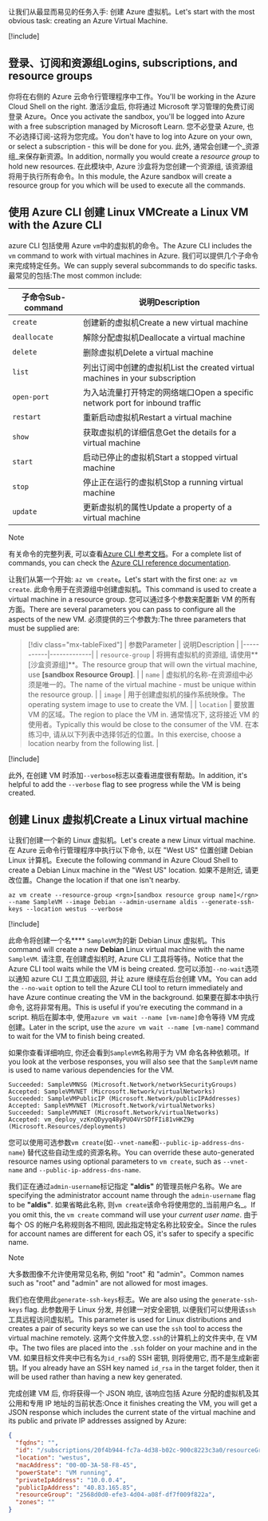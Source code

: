 <span data-ttu-id="b40b4-101">让我们从最显而易见的任务入手: 创建 Azure 虚拟机。</span><span class="sxs-lookup"><span data-stu-id="b40b4-101">Let's start with the most obvious task: creating an Azure Virtual Machine.</span></span>

<!-- Activate the sandbox -->
[!include[](../../../includes/azure-sandbox-activate.md)]

## <a name="logins-subscriptions-and-resource-groups"></a><span data-ttu-id="b40b4-102">登录、订阅和资源组</span><span class="sxs-lookup"><span data-stu-id="b40b4-102">Logins, subscriptions, and resource groups</span></span>

<span data-ttu-id="b40b4-103">你将在右侧的 Azure 云命令行管理程序中工作。</span><span class="sxs-lookup"><span data-stu-id="b40b4-103">You'll be working in the Azure Cloud Shell on the right.</span></span> <span data-ttu-id="b40b4-104">激活沙盒后, 你将通过 Microsoft 学习管理的免费订阅登录 Azure。</span><span class="sxs-lookup"><span data-stu-id="b40b4-104">Once you activate the sandbox, you'll be logged into Azure with a free subscription managed by Microsoft Learn.</span></span> <span data-ttu-id="b40b4-105">您不必登录 Azure, 也不必选择订阅-这将为您完成。</span><span class="sxs-lookup"><span data-stu-id="b40b4-105">You don't have to log into Azure on your own, or select a subscription - this will be done for you.</span></span> <span data-ttu-id="b40b4-106">此外, 通常会创建一个_资源组_来保存新资源。</span><span class="sxs-lookup"><span data-stu-id="b40b4-106">In addition, normally you would create a _resource group_ to hold new resources.</span></span> <span data-ttu-id="b40b4-107">在此模块中, Azure 沙盒将为您创建一个资源组, 该资源组将用于执行所有命令。</span><span class="sxs-lookup"><span data-stu-id="b40b4-107">In this module, the Azure sandbox will create a resource group for you which will be used to execute all the commands.</span></span>

## <a name="create-a-linux-vm-with-the-azure-cli"></a><span data-ttu-id="b40b4-108">使用 Azure CLI 创建 Linux VM</span><span class="sxs-lookup"><span data-stu-id="b40b4-108">Create a Linux VM with the Azure CLI</span></span>

<span data-ttu-id="b40b4-109">azure CLI 包括使用 Azure `vm`中的虚拟机的命令。</span><span class="sxs-lookup"><span data-stu-id="b40b4-109">The Azure CLI includes the `vm` command to work with virtual machines in Azure.</span></span> <span data-ttu-id="b40b4-110">我们可以提供几个子命令来完成特定任务。</span><span class="sxs-lookup"><span data-stu-id="b40b4-110">We can supply several subcommands to do specific tasks.</span></span> <span data-ttu-id="b40b4-111">最常见的包括:</span><span class="sxs-lookup"><span data-stu-id="b40b4-111">The most common include:</span></span>

| <span data-ttu-id="b40b4-112">子命令</span><span class="sxs-lookup"><span data-stu-id="b40b4-112">Sub-command</span></span> | <span data-ttu-id="b40b4-113">说明</span><span class="sxs-lookup"><span data-stu-id="b40b4-113">Description</span></span> |
|-------------|-------------|
| `create`    | <span data-ttu-id="b40b4-114">创建新的虚拟机</span><span class="sxs-lookup"><span data-stu-id="b40b4-114">Create a new virtual machine</span></span> |
| `deallocate` | <span data-ttu-id="b40b4-115">解除分配虚拟机</span><span class="sxs-lookup"><span data-stu-id="b40b4-115">Deallocate a virtual machine</span></span> |
| `delete` | <span data-ttu-id="b40b4-116">删除虚拟机</span><span class="sxs-lookup"><span data-stu-id="b40b4-116">Delete a virtual machine</span></span> |
| `list` | <span data-ttu-id="b40b4-117">列出订阅中创建的虚拟机</span><span class="sxs-lookup"><span data-stu-id="b40b4-117">List the created virtual machines in your subscription</span></span> |
| `open-port` | <span data-ttu-id="b40b4-118">为入站流量打开特定的网络端口</span><span class="sxs-lookup"><span data-stu-id="b40b4-118">Open a specific network port for inbound traffic</span></span> |
| `restart` | <span data-ttu-id="b40b4-119">重新启动虚拟机</span><span class="sxs-lookup"><span data-stu-id="b40b4-119">Restart a virtual machine</span></span> |
| `show` | <span data-ttu-id="b40b4-120">获取虚拟机的详细信息</span><span class="sxs-lookup"><span data-stu-id="b40b4-120">Get the details for a virtual machine</span></span> |
| `start` | <span data-ttu-id="b40b4-121">启动已停止的虚拟机</span><span class="sxs-lookup"><span data-stu-id="b40b4-121">Start a stopped virtual machine</span></span> |
| `stop` | <span data-ttu-id="b40b4-122">停止正在运行的虚拟机</span><span class="sxs-lookup"><span data-stu-id="b40b4-122">Stop a running virtual machine</span></span> |
| `update` | <span data-ttu-id="b40b4-123">更新虚拟机的属性</span><span class="sxs-lookup"><span data-stu-id="b40b4-123">Update a property of a virtual machine</span></span> |

> [!NOTE]
> <span data-ttu-id="b40b4-124">有关命令的完整列表, 可以查看[Azure CLI 参考文档](https://docs.microsoft.com/cli/azure/reference-index?view=azure-cli-latest)。</span><span class="sxs-lookup"><span data-stu-id="b40b4-124">For a complete list of commands, you can check the [Azure CLI reference documentation](https://docs.microsoft.com/cli/azure/reference-index?view=azure-cli-latest).</span></span>

<span data-ttu-id="b40b4-125">让我们从第一个开始: `az vm create`。</span><span class="sxs-lookup"><span data-stu-id="b40b4-125">Let's start with the first one: `az vm create`.</span></span> <span data-ttu-id="b40b4-126">此命令用于在资源组中创建虚拟机。</span><span class="sxs-lookup"><span data-stu-id="b40b4-126">This command is used to create a virtual machine in a resource group.</span></span> <span data-ttu-id="b40b4-127">您可以通过多个参数来配置新 VM 的所有方面。</span><span class="sxs-lookup"><span data-stu-id="b40b4-127">There are several parameters you can pass to configure all the aspects of the new VM.</span></span> <span data-ttu-id="b40b4-128">必须提供的三个参数为:</span><span class="sxs-lookup"><span data-stu-id="b40b4-128">The three parameters that must be supplied are:</span></span>

> [!div class="mx-tableFixed"]
> | <span data-ttu-id="b40b4-129">参数</span><span class="sxs-lookup"><span data-stu-id="b40b4-129">Parameter</span></span> | <span data-ttu-id="b40b4-130">说明</span><span class="sxs-lookup"><span data-stu-id="b40b4-130">Description</span></span> |
> |-----------|-------------|
> | `resource-group` | <span data-ttu-id="b40b4-131">将拥有虚拟机的资源组, 请使用**<rgn>[沙盒资源组]</rgn>**。</span><span class="sxs-lookup"><span data-stu-id="b40b4-131">The resource group that will own the virtual machine, use **<rgn>[sandbox Resource Group]</rgn>**.</span></span> |
> | `name` | <span data-ttu-id="b40b4-132">虚拟机的名称-在资源组中必须是唯一的。</span><span class="sxs-lookup"><span data-stu-id="b40b4-132">The name of the virtual machine - must be unique within the resource group.</span></span> |
> | `image` | <span data-ttu-id="b40b4-133">用于创建虚拟机的操作系统映像。</span><span class="sxs-lookup"><span data-stu-id="b40b4-133">The operating system image to use to create the VM.</span></span> |
> | `location` | <span data-ttu-id="b40b4-134">要放置 VM 的区域。</span><span class="sxs-lookup"><span data-stu-id="b40b4-134">The region to place the VM in.</span></span> <span data-ttu-id="b40b4-135">通常情况下, 这将接近 VM 的使用者。</span><span class="sxs-lookup"><span data-stu-id="b40b4-135">Typically this would be close to the consumer of the VM.</span></span> <span data-ttu-id="b40b4-136">在本练习中, 请从以下列表中选择邻近的位置。</span><span class="sxs-lookup"><span data-stu-id="b40b4-136">In this exercise, choose a location nearby from the following list.</span></span> |

<!-- Resource selection -->
[!include[](../../../includes/azure-sandbox-regions-first-mention-note.md)]

<span data-ttu-id="b40b4-137">此外, 在创建 VM 时添加`--verbose`标志以查看进度很有帮助。</span><span class="sxs-lookup"><span data-stu-id="b40b4-137">In addition, it's helpful to add the `--verbose` flag to see progress while the VM is being created.</span></span> 

## <a name="create-a-linux-virtual-machine"></a><span data-ttu-id="b40b4-138">创建 Linux 虚拟机</span><span class="sxs-lookup"><span data-stu-id="b40b4-138">Create a Linux virtual machine</span></span>

<span data-ttu-id="b40b4-139">让我们创建一个新的 Linux 虚拟机。</span><span class="sxs-lookup"><span data-stu-id="b40b4-139">Let's create a new Linux virtual machine.</span></span> <span data-ttu-id="b40b4-140">在 Azure 云命令行管理程序中执行以下命令, 以在 "West US" 位置创建 Debian Linux 计算机。</span><span class="sxs-lookup"><span data-stu-id="b40b4-140">Execute the following command in Azure Cloud Shell to create a Debian Linux machine in the "West US" location.</span></span> <span data-ttu-id="b40b4-141">如果不是附近, 请更改位置。</span><span class="sxs-lookup"><span data-stu-id="b40b4-141">Change the location if that one isn't nearby.</span></span>

```azurecli
az vm create --resource-group <rgn>[sandbox resource group name]</rgn> --name SampleVM --image Debian --admin-username aldis --generate-ssh-keys --location westus --verbose 
```

[!include[](../../../includes/azure-cloudshell-copy-paste-tip.md)]


<span data-ttu-id="b40b4-142">此命令将创建一个名\*\*\*\* `SampleVM`为的新 Debian Linux 虚拟机。</span><span class="sxs-lookup"><span data-stu-id="b40b4-142">This command will create a new **Debian** Linux virtual machine with the name `SampleVM`.</span></span> <span data-ttu-id="b40b4-143">请注意, 在创建虚拟机时, Azure CLI 工具将等待。</span><span class="sxs-lookup"><span data-stu-id="b40b4-143">Notice that the Azure CLI tool waits while the VM is being created.</span></span> <span data-ttu-id="b40b4-144">您可以添加`--no-wait`选项以通知 azure CLI 工具立即返回, 并让 azure 继续在后台创建 VM。</span><span class="sxs-lookup"><span data-stu-id="b40b4-144">You can add the `--no-wait` option to tell the Azure CLI tool to return immediately and have Azure continue creating the VM in the background.</span></span> <span data-ttu-id="b40b4-145">如果要在脚本中执行命令, 这将非常有用。</span><span class="sxs-lookup"><span data-stu-id="b40b4-145">This is useful if you're executing the command in a script.</span></span> <span data-ttu-id="b40b4-146">稍后在脚本中, 使用`azure vm wait --name [vm-name]`命令等待 VM 完成创建。</span><span class="sxs-lookup"><span data-stu-id="b40b4-146">Later in the script, use the `azure vm wait --name [vm-name]` command to wait for the VM to finish being created.</span></span>

<span data-ttu-id="b40b4-147">如果你查看详细响应, 你还会看到`SampleVM`名称用于为 VM 命名各种依赖项。</span><span class="sxs-lookup"><span data-stu-id="b40b4-147">If you look at the verbose responses, you will also see that the `SampleVM` name is used to name various dependencies for the VM.</span></span>

```output
Succeeded: SampleVMNSG (Microsoft.Network/networkSecurityGroups)
Accepted: SampleVMVNET (Microsoft.Network/virtualNetworks)
Succeeded: SampleVMPublicIP (Microsoft.Network/publicIPAddresses)
Accepted: SampleVMVNET (Microsoft.Network/virtualNetworks)
Succeeded: SampleVMVNET (Microsoft.Network/virtualNetworks)
Accepted: vm_deploy_vzKnQDyyq48yPUO4VrSDfFIi81vHKZ9g (Microsoft.Resources/deployments)
```

<span data-ttu-id="b40b4-148">您可以使用可选参数`vm create`(如`--vnet-name`和`--public-ip-address-dns-name`) 替代这些自动生成的资源名称。</span><span class="sxs-lookup"><span data-stu-id="b40b4-148">You can override these auto-generated resource names using optional parameters to `vm create`, such as `--vnet-name` and `--public-ip-address-dns-name`.</span></span>

<span data-ttu-id="b40b4-149">我们正在通过`admin-username`标记指定 **"aldis"** 的管理员帐户名称。</span><span class="sxs-lookup"><span data-stu-id="b40b4-149">We are specifying the administrator account name through the `admin-username` flag to be **"aldis"**.</span></span> <span data-ttu-id="b40b4-150">如果省略此名称, 则`vm create`该命令将使用您的_当前用户名_。</span><span class="sxs-lookup"><span data-stu-id="b40b4-150">If you omit this, the `vm create` command will use your _current user name_.</span></span> <span data-ttu-id="b40b4-151">由于每个 OS 的帐户名称规则各不相同, 因此指定特定名称比较安全。</span><span class="sxs-lookup"><span data-stu-id="b40b4-151">Since the rules for account names are different for each OS, it's safer to specify a specific name.</span></span> 

> [!NOTE]
> <span data-ttu-id="b40b4-152">大多数图像不允许使用常见名称, 例如 "root" 和 "admin"。</span><span class="sxs-lookup"><span data-stu-id="b40b4-152">Common names such as "root" and "admin" are not allowed for most images.</span></span>

<span data-ttu-id="b40b4-153">我们也在使用此`generate-ssh-keys`标志。</span><span class="sxs-lookup"><span data-stu-id="b40b4-153">We are also using the `generate-ssh-keys` flag.</span></span> <span data-ttu-id="b40b4-154">此参数用于 Linux 分发, 并创建一对安全密钥, 以便我们可以使用该`ssh`工具远程访问虚拟机。</span><span class="sxs-lookup"><span data-stu-id="b40b4-154">This parameter is used for Linux distributions and creates a pair of security keys so we can use the `ssh` tool to access the virtual machine remotely.</span></span> <span data-ttu-id="b40b4-155">这两个文件放入您`.ssh`的计算机上的文件夹中, 在 VM 中。</span><span class="sxs-lookup"><span data-stu-id="b40b4-155">The two files are placed into the `.ssh` folder on your machine and in the VM.</span></span> <span data-ttu-id="b40b4-156">如果目标文件夹中已有名为`id_rsa`的 SSH 密钥, 则将使用它, 而不是生成新密钥。</span><span class="sxs-lookup"><span data-stu-id="b40b4-156">If you already have an SSH key named `id_rsa` in the target folder, then it will be used rather than having a new key generated.</span></span>

<span data-ttu-id="b40b4-157">完成创建 VM 后, 你将获得一个 JSON 响应, 该响应包括 Azure 分配的虚拟机及其公用和专用 IP 地址的当前状态:</span><span class="sxs-lookup"><span data-stu-id="b40b4-157">Once it finishes creating the VM, you will get a JSON response which includes the current state of the virtual machine and its public and private IP addresses assigned by Azure:</span></span>

```json
{
  "fqdns": "",
  "id": "/subscriptions/20f4b944-fc7a-4d38-b02c-900c8223c3a0/resourceGroups/2568d0d0-efe3-4d04-a08f-df7f009f822a/providers/Microsoft.Compute/virtualMachines/SampleVM",
  "location": "westus",
  "macAddress": "00-0D-3A-58-F8-45",
  "powerState": "VM running",
  "privateIpAddress": "10.0.0.4",
  "publicIpAddress": "40.83.165.85",
  "resourceGroup": "2568d0d0-efe3-4d04-a08f-df7f009f822a",
  "zones": ""
}
```
